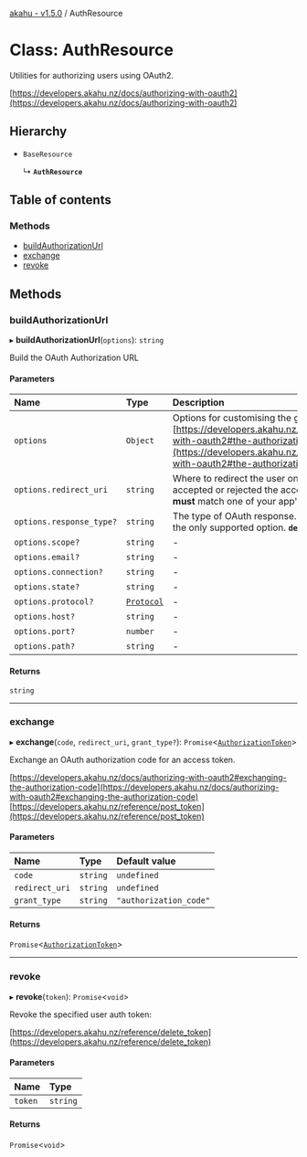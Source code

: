 [akahu - v1.5.0](../README.md) / AuthResource

# Class: AuthResource

Utilities for authorizing users using OAuth2.

[https://developers.akahu.nz/docs/authorizing-with-oauth2](https://developers.akahu.nz/docs/authorizing-with-oauth2)

## Hierarchy

- `BaseResource`

  ↳ **`AuthResource`**

## Table of contents

### Methods

- [buildAuthorizationUrl](AuthResource.md#buildauthorizationurl)
- [exchange](AuthResource.md#exchange)
- [revoke](AuthResource.md#revoke)

## Methods

### buildAuthorizationUrl

▸ **buildAuthorizationUrl**(`options`): `string`

Build the OAuth Authorization URL

#### Parameters

| Name | Type | Description |
| :------ | :------ | :------ |
| `options` | `Object` | Options for customising the generated URL.  [https://developers.akahu.nz/docs/authorizing-with-oauth2#the-authorization-request](https://developers.akahu.nz/docs/authorizing-with-oauth2#the-authorization-request) |
| `options.redirect_uri` | `string` | Where to redirect the user once they have accepted or rejected the access request. This **must** match one of your app's Redirect URIs. |
| `options.response_type?` | `string` | The type of OAuth response. Currently `code` is the only supported option.  **`default`** `code` |
| `options.scope?` | `string` | - |
| `options.email?` | `string` | - |
| `options.connection?` | `string` | - |
| `options.state?` | `string` | - |
| `options.protocol?` | [`Protocol`](../README.md#protocol) | - |
| `options.host?` | `string` | - |
| `options.port?` | `number` | - |
| `options.path?` | `string` | - |

#### Returns

`string`

___

### exchange

▸ **exchange**(`code`, `redirect_uri`, `grant_type?`): `Promise`<[`AuthorizationToken`](../README.md#authorizationtoken)\>

Exchange an OAuth authorization code for an access token.

[https://developers.akahu.nz/docs/authorizing-with-oauth2#exchanging-the-authorization-code](https://developers.akahu.nz/docs/authorizing-with-oauth2#exchanging-the-authorization-code)
[https://developers.akahu.nz/reference/post_token](https://developers.akahu.nz/reference/post_token)

#### Parameters

| Name | Type | Default value |
| :------ | :------ | :------ |
| `code` | `string` | `undefined` |
| `redirect_uri` | `string` | `undefined` |
| `grant_type` | `string` | `"authorization_code"` |

#### Returns

`Promise`<[`AuthorizationToken`](../README.md#authorizationtoken)\>

___

### revoke

▸ **revoke**(`token`): `Promise`<`void`\>

Revoke the specified user auth token:

[https://developers.akahu.nz/reference/delete_token](https://developers.akahu.nz/reference/delete_token)

#### Parameters

| Name | Type |
| :------ | :------ |
| `token` | `string` |

#### Returns

`Promise`<`void`\>
